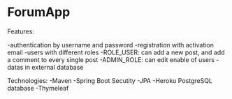 # ForumApp

Features:

-authentication by username and password
-registration with activation email
-users with different roles
  -ROLE_USER: can add a new post, and add a comment to every single post
  -ADMIN_ROLE: can edit enable of users
-datas in external database

Technologies:
-Maven
-Spring Boot Secutity
-JPA
-Heroku PostgreSQL database
-Thymeleaf
